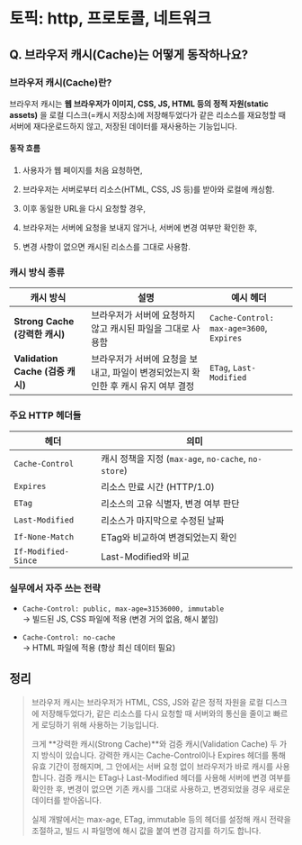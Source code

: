 # 토픽: http, 프로토콜, 네트워크

## Q. 브라우저 캐시(Cache)는 어떻게 동작하나요?

### 브라우저 캐시(Cache)란?

브라우저 캐시는 **웹 브라우저가 이미지, CSS, JS, HTML 등의 정적 자원(static assets)** 을 로컬 디스크(=캐시 저장소)에 저장해두었다가 같은 리소스를 재요청할 때 서버에 재다운로드하지 않고, 저장된 데이터를 재사용하는 기능입니다.

#### 동작 흐름

1. 사용자가 웹 페이지를 처음 요청하면,

2. 브라우저는 서버로부터 리소스(HTML, CSS, JS 등)를 받아와 로컬에 캐싱함.

3. 이후 동일한 URL을 다시 요청할 경우,

4. 브라우저는 서버에 요청을 보내지 않거나, 서버에 변경 여부만 확인한 후,

5. 변경 사항이 없으면 캐시된 리소스를 그대로 사용함.

### 캐시 방식 종류

| 캐시 방식                        | 설명                                                                               | 예시 헤더                                |
| -------------------------------- | ---------------------------------------------------------------------------------- | ---------------------------------------- |
| **Strong Cache (강력한 캐시)**   | 브라우저가 서버에 요청하지 않고 캐시된 파일을 그대로 사용함                        | `Cache-Control: max-age=3600`, `Expires` |
| **Validation Cache (검증 캐시)** | 브라우저가 서버에 요청을 보내고, 파일이 변경되었는지 확인한 후 캐시 유지 여부 결정 | `ETag`, `Last-Modified`                  |

### 주요 HTTP 헤더들

| 헤더                | 의미                                                 |
| ------------------- | ---------------------------------------------------- |
| `Cache-Control`     | 캐시 정책을 지정 (`max-age`, `no-cache`, `no-store`) |
| `Expires`           | 리소스 만료 시간 (HTTP/1.0)                          |
| `ETag`              | 리소스의 고유 식별자, 변경 여부 판단                 |
| `Last-Modified`     | 리소스가 마지막으로 수정된 날짜                      |
| `If-None-Match`     | ETag와 비교하여 변경되었는지 확인                    |
| `If-Modified-Since` | Last-Modified와 비교                                 |

### 실무에서 자주 쓰는 전략

- `Cache-Control: public, max-age=31536000, immutable`  
  → 빌드된 JS, CSS 파일에 적용 (변경 거의 없음, 해시 붙임)

- `Cache-Control: no-cache`  
  → HTML 파일에 적용 (항상 최신 데이터 필요)

## 정리

> 브라우저 캐시는 브라우저가 HTML, CSS, JS와 같은 정적 자원을 로컬 디스크에 저장해두었다가, 같은 리소스를 다시 요청할 때 서버와의 통신을 줄이고 빠르게 로딩하기 위해 사용하는 기능입니다.
>
> 크게 **강력한 캐시(Strong Cache)**와 검증 캐시(Validation Cache) 두 가지 방식이 있습니다.
> 강력한 캐시는 Cache-Control이나 Expires 헤더를 통해 유효 기간이 정해지며, 그 안에서는 서버 요청 없이 브라우저가 바로 캐시를 사용합니다.
> 검증 캐시는 ETag나 Last-Modified 헤더를 사용해 서버에 변경 여부를 확인한 후, 변경이 없으면 기존 캐시를 그대로 사용하고, 변경되었을 경우 새로운 데이터를 받아옵니다.
>
> 실제 개발에서는 max-age, ETag, immutable 등의 헤더를 설정해 캐시 전략을 조절하고, 빌드 시 파일명에 해시 값을 붙여 변경 감지를 하기도 합니다.
